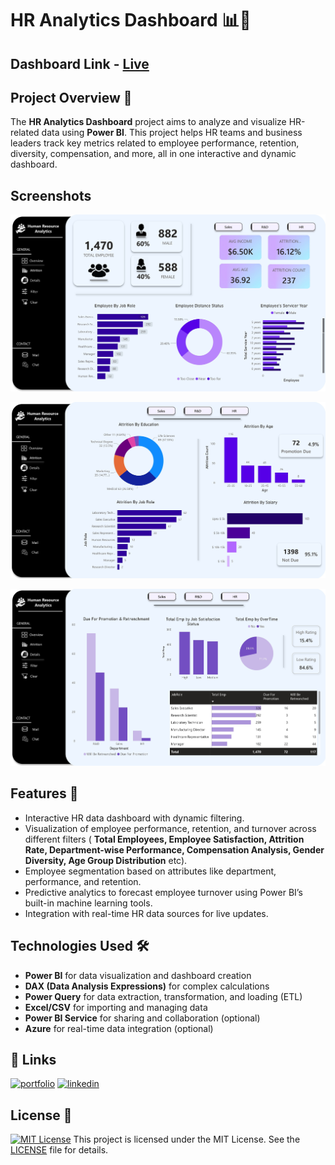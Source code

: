# HR Analytics Dashboard 📊👥

## Dashboard Link - [Live](https://hrdashboardanalytics.netlify.app/)

## Project Overview 🌟

The **HR Analytics Dashboard** project aims to analyze and visualize HR-related data using **Power BI**. This project helps HR teams and business leaders track key metrics related to employee performance, retention, diversity, compensation, and more, all in one interactive and dynamic dashboard.

## Screenshots


![HR Analytics Dashboard](https://raw.githubusercontent.com/Prathmeshpawar21/DS-HR-Analytics/refs/heads/main/Files/Doc/image.png)

![HR Analytics Dashboard](https://raw.githubusercontent.com/Prathmeshpawar21/DS-HR-Analytics/refs/heads/main/Files/Doc/image%20(1).png)

![HR Analytics Dashboard](https://raw.githubusercontent.com/Prathmeshpawar21/DS-HR-Analytics/refs/heads/main/Files/Doc/image%20(2).png)


## Features 🎯

- Interactive HR data dashboard with dynamic filtering.
- Visualization of employee performance, retention, and turnover across different filters ( **Total Employees, Employee Satisfaction, Attrition Rate, Department-wise Performance, Compensation Analysis, Gender Diversity, Age Group Distribution** etc).
- Employee segmentation based on attributes like department, performance, and retention.
- Predictive analytics to forecast employee turnover using Power BI’s built-in machine learning tools.
- Integration with real-time HR data sources for live updates.

## Technologies Used 🛠️

- **Power BI** for data visualization and dashboard creation
- **DAX (Data Analysis Expressions)** for complex calculations
- **Power Query** for data extraction, transformation, and loading (ETL)
- **Excel/CSV** for importing and managing data
- **Power BI Service** for sharing and collaboration (optional)
- **Azure** for real-time data integration (optional)



## 🔗 Links

[![portfolio](https://img.shields.io/badge/my_portfolio-000?style=for-the-badge&logo=ko-fi&logoColor=white)](https://prathameshpawar-mu.vercel.app/)
[![linkedin](https://img.shields.io/badge/linkedin-0A66C2?style=for-the-badge&logo=linkedin&logoColor=white)](https://www.linkedin.com/in/prathameshpawar21/)

## License 📜
[![MIT License](https://img.shields.io/badge/License-MIT-green.svg)](https://choosealicense.com/licenses/mit/)
This project is licensed under the MIT License. See the [LICENSE](LICENSE) file for details.

